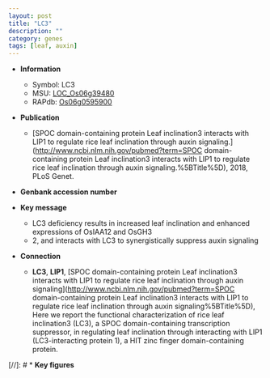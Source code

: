 ```yaml
---
layout: post
title: "LC3"
description: ""
category: genes
tags: [leaf, auxin]
---
```


* **Information**  
    + Symbol: LC3  
    + MSU: [LOC_Os06g39480](http://rice.uga.edu/cgi-bin/ORF_infopage.cgi?orf=LOC_Os06g39480)  
    + RAPdb: [Os06g0595900](http://rapdb.dna.affrc.go.jp/viewer/gbrowse_details/irgsp1?name=Os06g0595900)  

* **Publication**  
    + [SPOC domain-containing protein Leaf inclination3 interacts with LIP1 to regulate rice leaf inclination through auxin signaling.](http://www.ncbi.nlm.nih.gov/pubmed?term=SPOC domain-containing protein Leaf inclination3 interacts with LIP1 to regulate rice leaf inclination through auxin signaling.%5BTitle%5D), 2018, PLoS Genet.

* **Genbank accession number**  

* **Key message**  
    + LC3 deficiency results in increased leaf inclination and enhanced expressions of OsIAA12 and OsGH3
    + 2, and interacts with LC3 to synergistically suppress auxin signaling

* **Connection**  
    + __LC3__, __LIP1__, [SPOC domain-containing protein Leaf inclination3 interacts with LIP1 to regulate  rice leaf inclination through auxin signaling](http://www.ncbi.nlm.nih.gov/pubmed?term=SPOC domain-containing protein Leaf inclination3 interacts with LIP1 to regulate  rice leaf inclination through auxin signaling%5BTitle%5D), Here we report the functional characterization of rice leaf inclination3 (LC3), a SPOC domain-containing transcription suppressor,  in regulating leaf inclination through interacting with LIP1 (LC3-interacting protein 1), a HIT zinc finger domain-containing protein.

[//]: # * **Key figures**  


